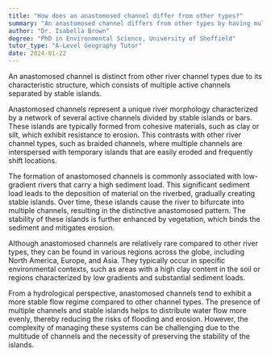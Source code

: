 ```yaml
---
title: "How does an anastomosed channel differ from other types?"
summary: "An anastomosed channel differs from other types by having multiple active channels separated by stable islands."
author: "Dr. Isabella Brown"
degree: "PhD in Environmental Science, University of Sheffield"
tutor_type: "A-Level Geography Tutor"
date: 2024-01-22
---
```


An anastomosed channel is distinct from other river channel types due to its characteristic structure, which consists of multiple active channels separated by stable islands.

Anastomosed channels represent a unique river morphology characterized by a network of several active channels divided by stable islands or bars. These islands are typically formed from cohesive materials, such as clay or silt, which exhibit resistance to erosion. This contrasts with other river channel types, such as braided channels, where multiple channels are interspersed with temporary islands that are easily eroded and frequently shift locations.

The formation of anastomosed channels is commonly associated with low-gradient rivers that carry a high sediment load. This significant sediment load leads to the deposition of material on the riverbed, gradually creating stable islands. Over time, these islands cause the river to bifurcate into multiple channels, resulting in the distinctive anastomosed pattern. The stability of these islands is further enhanced by vegetation, which binds the sediment and mitigates erosion.

Although anastomosed channels are relatively rare compared to other river types, they can be found in various regions across the globe, including North America, Europe, and Asia. They typically occur in specific environmental contexts, such as areas with a high clay content in the soil or regions characterized by low gradients and substantial sediment loads.

From a hydrological perspective, anastomosed channels tend to exhibit a more stable flow regime compared to other channel types. The presence of multiple channels and stable islands helps to distribute water flow more evenly, thereby reducing the risks of flooding and erosion. However, the complexity of managing these systems can be challenging due to the multitude of channels and the necessity of preserving the stability of the islands.
    